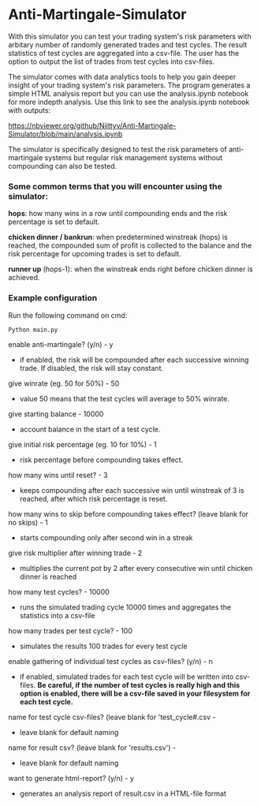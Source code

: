 # Anti-Martingale-Simulator

With this simulator you can test your trading system's risk parameters with arbitary number of randomly generated trades and test cycles. The result statistics of test cycles are aggregated into a csv-file. The user has the option to output the list of trades from test cycles into csv-files.

The simulator comes with data analytics tools to help you gain deeper insight of your trading system's risk parameters. The program generates a simple HTML analysis report but you can use the analysis.ipynb notebook for more indepth analysis. Use this link to see the analysis.ipynb notebook with outputs:

https://nbviewer.org/github/Niittyv/Anti-Martingale-Simulator/blob/main/analysis.ipynb

The simulator is specifically designed to test the risk parameters of anti-martingale systems but regular risk management systems without compounding can also be tested.

### Some common terms that you will encounter using the simulator:

<strong>hops</strong>: how many wins in a row until compounding ends and the risk percentage is set to default.

<strong>chicken dinner / bankrun</strong>: when predetermined winstreak (hops) is reached, the compounded sum of profit is collected to the balance and the risk percentage for upcoming trades is set to default.

<strong>runner up</strong> (hops-1): when the winstreak ends right before chicken dinner is achieved.

### Example configuration

Run the following command on cmd:
```
Python main.py
```

enable anti-martingale? (y/n) - y
- if enabled, the risk will be compounded after each successive winning trade. If disabled, the risk will stay constant.

give winrate (eg. 50 for 50%) - 50
- value 50 means that the test cycles will average to 50% winrate.
  
give starting balance - 10000
- account balance in the start of a test cycle.

give initial risk percentage (eg. 10 for 10%) - 1
- risk percentage before compounding takes effect.
  
how many wins until reset? - 3
- keeps compounding after each successive win until winstreak of 3 is reached, after which risk percentage is reset.

how many wins to skip before compounding takes effect? (leave blank for no skips) - 1
- starts compounding only after second win in a streak

give risk multiplier after winning trade - 2
- multiplies the current pot by 2 after every consecutive win until chicken dinner is reached
  
how many test cycles? - 10000
- runs the simulated trading cycle 10000 times and aggregates the statistics into a csv-file

how many trades per test cycle? - 100
- simulates the results 100 trades for every test cycle
  
enable gathering of individual test cycles as csv-files? (y/n) - n
- if enabled, simulated trades for each test cycle will be written into csv-files. <strong>Be careful, if the number of test cycles is really high and this option is enabled, there will be a csv-file saved in your filesystem for each test cycle.</strong>

name for test cycle csv-files? (leave blank for 'test_cycle#.csv -
- leave blank for default naming
  
name for result csv? (leave blank for 'results.csv') -
- leave blank for default naming

want to generate html-report? (y/n) - y
- generates an analysis report of result.csv in a HTML-file format
